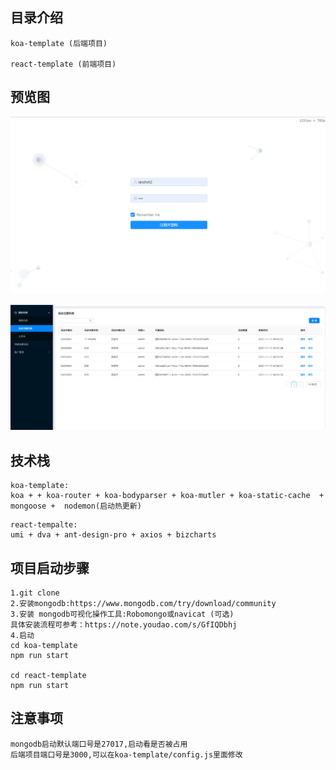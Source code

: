 ## 目录介绍

```
koa-template (后端项目)

react-template (前端项目)
```

## 预览图

![react-koa-login](./img/react-koa-login.png)

![react-koa-detail](./img/react-koa-detail1.png)

## 技术栈

```
koa-template:
koa + + koa-router + koa-bodyparser + koa-mutler + koa-static-cache  + mongoose +  nodemon(启动热更新)
```

```
react-tempalte:
umi + dva + ant-design-pro + axios + bizcharts
```

## 项目启动步骤

```
1.git clone
2.安装mongodb:https://www.mongodb.com/try/download/community
3.安装 mongodb可视化操作工具:Robomongo或navicat (可选)
具体安装流程可参考：https://note.youdao.com/s/GfIQDbhj
4.启动
cd koa-template
npm run start

cd react-template
npm run start
```

## 注意事项

```
mongodb启动默认端口号是27017,启动看是否被占用
后端项目端口号是3000,可以在koa-template/config.js里面修改

```
